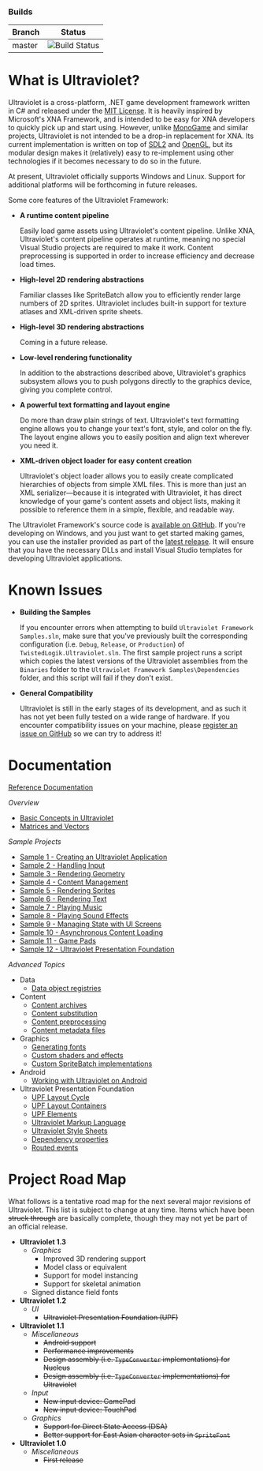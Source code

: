 ### Builds
| Branch       | Status                                                                                              |
|--------------|-----------------------------------------------------------------------------------------------------|
| master       | ![Build Status](http://dev.twistedlogik.net:8085/plugins/servlet/wittified/build-status/TLUV-TLUVB) |

What is Ultraviolet?
====================

Ultraviolet is a cross-platform, .NET game development framework written in C# and released under the [MIT License](http://opensource.org/licenses/MIT). It is heavily inspired by Microsoft's XNA Framework, and is intended to be easy for XNA developers to quickly pick up and start using. However, unlike [MonoGame](http://www.monogame.net/) and similar projects, Ultraviolet is not intended to be a drop-in replacement for XNA. Its current implementation is written on top of [SDL2](https://www.libsdl.org/) and [OpenGL](https://www.opengl.org/), but its modular design makes it (relatively) easy to re-implement using other technologies if it becomes necessary to do so in the future.

At present, Ultraviolet officially supports Windows and Linux. Support for additional platforms will be forthcoming in future releases. 

Some core features of the Ultraviolet Framework:

 * __A runtime content pipeline__
   
   Easily load game assets using Ultraviolet's content pipeline. Unlike XNA, Ultraviolet's content pipeline operates at runtime, meaning no special Visual Studio projects are required to make it work. Content preprocessing is supported in order to increase efficiency and decrease load times.
 
 * __High-level 2D rendering abstractions__
   
   Familiar classes like SpriteBatch allow you to efficiently render large numbers of 2D sprites. Ultraviolet includes built-in support for texture atlases and XML-driven sprite sheets.
 
 * __High-level 3D rendering abstractions__
   
   Coming in a future release.
 
 * __Low-level rendering functionality__
   
   In addition to the abstractions described above, Ultraviolet's graphics subsystem allows you to push polygons directly to the graphics device, giving you complete control.
 
 * __A powerful text formatting and layout engine__
   
   Do more than draw plain strings of text. Ultraviolet's text formatting engine allows you to change your text's font, style, and color on the fly. The layout engine allows you to easily position and align text wherever you need it.
 
 * __XML-driven object loader for easy content creation__
   
   Ultraviolet's object loader allows you to easily create complicated hierarchies of objects from simple XML files. This is more than just an XML serializer&mdash;because it is integrated with Ultraviolet, it has direct knowledge of your game's content assets and object lists, making it possible to reference them in a simple, flexible, and readable way.

The Ultraviolet Framework's source code is [available on GitHub](https://github.com/tlgkccampbell/ultraviolet). If you're developing on Windows, and you just want to get started making games, you can use the installer provided as part of the [latest release](https://github.com/tlgkccampbell/ultraviolet/releases). It will ensure that you have the necessary DLLs and install Visual Studio templates for developing Ultraviolet applications. 

Known Issues
============

* __Building the Samples__

  If you encounter errors when attempting to build ``Ultraviolet Framework Samples.sln``, make sure that you've previously built the corresponding configuration (i.e. ``Debug``, ``Release``, or ``Production``) of ``TwistedLogik.Ultraviolet.sln``. The first sample project runs a script which copies the latest versions of the Ultraviolet assemblies from the ``Binaries`` folder to the ``Ultraviolet Framework Samples\Dependencies`` folder, and this script will fail if they don't exist.
  
* __General Compatibility__

  Ultraviolet is still in the early stages of its development, and as such it has not yet been fully tested on a wide range of hardware. If you encounter compatibility issues on your machine, please [register an issue on GitHub](https://github.com/tlgkccampbell/ultraviolet/issues) so we can try to address it!
  
Documentation
=============

[Reference Documentation](http://uv.twistedlogik.net/ultraviolet/reference/v1.1)

_Overview_

* [Basic Concepts in Ultraviolet](http://wiki.ultraviolet.tl/index.php?title=Basic_Concepts_in_Ultraviolet)
* [Matrices and Vectors](http://wiki.ultraviolet.tl/index.php?title=Matrices_and_Vectors)

_Sample Projects_

* [Sample 1 - Creating an Ultraviolet Application](http://wiki.ultraviolet.tl/index.php?title=Sample_1_-_Creating_an_Ultraviolet_Application)
* [Sample 2 - Handling Input](http://wiki.ultraviolet.tl/index.php?title=Sample_2_-_Handling_Input)
* [Sample 3 - Rendering Geometry](http://wiki.ultraviolet.tl/index.php?title=Sample_3_-_Rendering_Geometry)
* [Sample 4 - Content Management](http://wiki.ultraviolet.tl/index.php?title=Sample_4_-_Content_Management)
* [Sample 5 - Rendering Sprites](http://wiki.ultraviolet.tl/index.php?title=Sample_5_-_Rendering_Sprites)
* [Sample 6 - Rendering Text](http://wiki.ultraviolet.tl/index.php?title=Sample_6_-_Rendering_Text)
* [Sample 7 - Playing Music](http://wiki.ultraviolet.tl/index.php?title=Sample_7_-_Playing_Music)
* [Sample 8 - Playing Sound Effects](http://wiki.ultraviolet.tl/index.php?title=Sample_8_-_Playing_Sound_Effects)
* [Sample 9 - Managing State with UI Screens](http://wiki.ultraviolet.tl/index.php?title=Sample_9_-_Managing_State_with_UI_Screens)
* [Sample 10 - Asynchronous Content Loading](http://wiki.ultraviolet.tl/index.php?title=Sample_10_-_Asynchronous_Content_Loading)
* [Sample 11 - Game Pads](http://wiki.ultraviolet.tl/index.php?title=Sample_11_-_Game_Pads)
* [Sample 12 - Ultraviolet Presentation Foundation](http://wiki.ultraviolet.tl/index.php?title=Sample_12_-_Ultraviolet_Presentation_Foundation)

_Advanced Topics_

* Data
  * [Data object registries](http://wiki.ultraviolet.tl/index.php?title=Data_object_registries) 
* Content
  * [Content archives](http://wiki.ultraviolet.tl/index.php?title=Content_archives)
  * [Content substitution](http://wiki.ultraviolet.tl/index.php?title=Content_substitution)
  * [Content preprocessing](http://wiki.ultraviolet.tl/index.php?title=Content_preprocessing)
  * [Content metadata files](http://wiki.ultraviolet.tl/index.php?title=Content_metadata_files)
* Graphics
  * [Generating fonts](http://wiki.ultraviolet.tl/index.php?title=Generating_fonts) 
  * [Custom shaders and effects](http://wiki.ultraviolet.tl/index.php?title=Custom_shaders_and_effects)
  * [Custom SpriteBatch implementations](http://wiki.ultraviolet.tl/index.php?title=Custom_SpriteBatch_implementations)
* Android
  * [Working with Ultraviolet on Android](http://wiki.ultraviolet.tl/index.php?title=Working_with_Ultraviolet_on_Android) 
* Ultraviolet Presentation Foundation
  * [UPF Layout Cycle](http://wiki.ultraviolet.tl/index.php?title=UPF_Layout_Cycle)
  * [UPF Layout Containers](http://wiki.ultraviolet.tl/index.php?title=UPF_Layout_Containers)
  * [UPF Elements](http://wiki.ultraviolet.tl/index.php?title=UPF_Elements)
  * [Ultraviolet Markup Language](http://wiki.ultraviolet.tl/index.php?title=Ultraviolet_Markup_Language)
  * [Ultraviolet Style Sheets](http://wiki.ultraviolet.tl/index.php?title=Ultraviolet_Style_Sheets)
  * [Dependency properties](http://wiki.ultraviolet.tl/index.php?title=Dependency_properties)
  * [Routed events](http://wiki.ultraviolet.tl/index.php?title=Routed_events)

Project Road Map
================

What follows is a tentative road map for the next several major revisions of Ultraviolet. This list is subject to change at any time. Items which have been ~~struck through~~ are basically complete, though they may not yet be part of an official release.

* __Ultraviolet 1.3__
  * _Graphics_
    * Improved 3D rendering support
    * Model class or equivalent
    * Support for model instancing
    * Support for skeletal animation
  * Signed distance field fonts
* __Ultraviolet 1.2__
  * _UI_
    * ~~Ultraviolet Presentation Foundation (UPF)~~
* __Ultraviolet 1.1__
  * _Miscellaneous_
    * ~~Android support~~
    * ~~Performance improvements~~
    * ~~Design assembly (i.e. ``TypeConverter`` implementations) for Nucleus~~
    * ~~Design assembly (i.e. ``TypeConverter`` implementations) for Ultraviolet~~
  * _Input_
    * ~~New input device: GamePad~~
    * ~~New input device: TouchPad~~
  * _Graphics_
    * ~~Support for Direct State Access (DSA)~~
    * ~~Better support for East Asian character sets in ``SpriteFont``~~
* __Ultraviolet 1.0__
  * _Miscellaneous_
    * ~~First release~~
